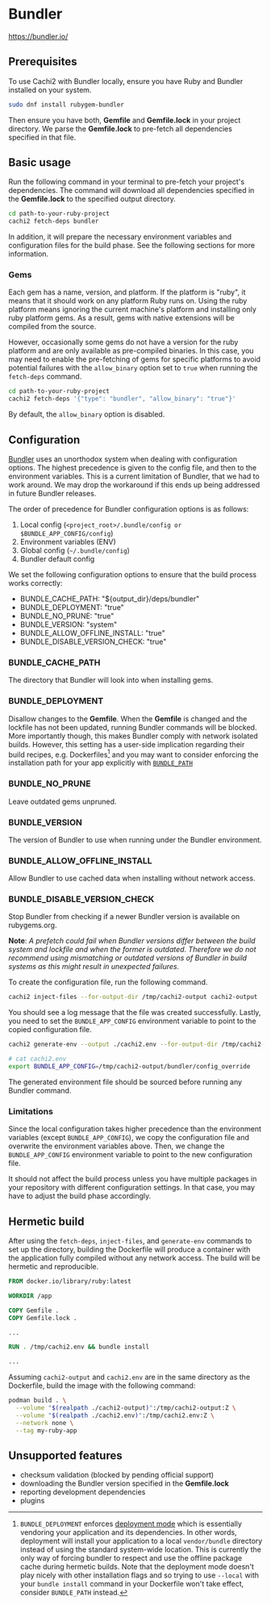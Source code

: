 # Bundler

<https://bundler.io/>

## Prerequisites

To use Cachi2 with Bundler locally, ensure you have Ruby and Bundler installed
on your system.

```bash
sudo dnf install rubygem-bundler
```

Then ensure you have both, **Gemfile** and **Gemfile.lock** in your project
directory. We parse the **Gemfile.lock** to pre-fetch all dependencies
specified in that file.

## Basic usage

Run the following command in your terminal to pre-fetch your project's
dependencies. The command will download all dependencies specified in the
**Gemfile.lock** to the specified output directory.

```bash
cd path-to-your-ruby-project
cachi2 fetch-deps bundler
```

In addition, it will prepare the necessary environment variables and
configuration files for the build phase. See the following sections for more
information.

### Gems

Each gem has a name, version, and platform. If the platform is "ruby", it means
that it should work on any platform Ruby runs on. Using the ruby platform means
ignoring the current machine's platform and installing only ruby platform gems.
As a result, gems with native extensions will be compiled from the source.

However, occasionally some gems do not have a version for the ruby platform and
are only available as pre-compiled binaries. In this case, you may need to enable
the pre-fetching of gems for specific platforms to avoid potential failures with
the `allow_binary` option set to `true` when running the `fetch-deps` command.

```bash
cd path-to-your-ruby-project
cachi2 fetch-deps '{"type": "bundler", "allow_binary": "true"}'
```

By default, the `allow_binary` option is disabled.

## Configuration

[Bundler](https://bundler.io/v2.5/man/bundle-config.1.html#DESCRIPTION) uses
an unorthodox system when dealing with configuration options. The highest
precedence is given to the config file, and then to the environment variables.
This is a current limitation of Bundler, that we had to work around. We may
drop the workaround if this ends up being addressed in future Bundler releases.

The order of precedence for Bundler configuration options is as follows:

1. Local config (`<project_root>/.bundle/config or $BUNDLE_APP_CONFIG/config`)
2. Environment variables (ENV)
3. Global config (`~/.bundle/config`)
4. Bundler default config

We set the following configuration options to ensure that the build process
works correctly:

- BUNDLE_CACHE_PATH: "${output_dir}/deps/bundler"
- BUNDLE_DEPLOYMENT: "true"
- BUNDLE_NO_PRUNE: "true"
- BUNDLE_VERSION: "system"
- BUNDLE_ALLOW_OFFLINE_INSTALL: "true"
- BUNDLE_DISABLE_VERSION_CHECK: "true"


### BUNDLE_CACHE_PATH

The directory that Bundler will look into when installing gems.

### BUNDLE_DEPLOYMENT

Disallow changes to the **Gemfile**. When the **Gemfile** is changed
and the lockfile has not been updated, running Bundler commands will be blocked. More importantly
though, this makes Bundler comply with network isolated builds. However, this setting has a
user-side implication regarding their build recipes, e.g. Dockerfiles[^why-implication] and you may
want to consider enforcing the installation path for your app explicitly with
[`BUNDLE_PATH`](https://bundler.io/v2.5/man/bundle-config.1.html#LIST-OF-AVAILABLE-KEYS)

[^why-implication]: `BUNDLE_DEPLOYMENT` enforces
[deployment mode](https://www.bundler.cn/man/bundle-install.1.html#DEPLOYMENT-MODE) which is
essentially vendoring your application and its dependencies. In other words, deployment will
install your application to a local `vendor/bundle` directory instead of using the standard
system-wide location. This is currently the only way of forcing bundler to respect and use the
offline package cache during hermetic builds. Note that the deployment mode doesn't play nicely
with other installation flags and so trying to use `--local` with your `bundle install` command in
your Dockerfile won't take effect, consider `BUNDLE_PATH` instead.

### BUNDLE_NO_PRUNE

Leave outdated gems unpruned.

### BUNDLE_VERSION

The version of Bundler to use when running under the Bundler environment.

### BUNDLE_ALLOW_OFFLINE_INSTALL

Allow Bundler to use cached data when installing without network access.

### BUNDLE_DISABLE_VERSION_CHECK

Stop Bundler from checking if a newer Bundler version is available on rubygems.org.

**Note**: _A prefetch could fail when Bundler versions differ between the build
system and lockfile and when the former is outdated. Therefore we do not recommend
using mismatching or outdated versions of Bundler in build systems as this might
result in unexpected failures._

To create the configuration file, run the following command.

```bash
cachi2 inject-files --for-output-dir /tmp/cachi2-output cachi2-output
```

You should see a log message that the file was created successfully.
Lastly, you need to set the `BUNDLE_APP_CONFIG` environment variable to point
to the copied configuration file.

```bash
cachi2 generate-env --output ./cachi2.env --for-output-dir /tmp/cachi2-output ./cachi2-output
```

```bash
# cat cachi2.env
export BUNDLE_APP_CONFIG=/tmp/cachi2-output/bundler/config_override
```

The generated environment file should be sourced before running any Bundler command.

### Limitations

Since the local configuration takes higher precedence than the environment
variables (except `BUNDLE_APP_CONFIG`), we copy the configuration file and
overwrite the environment variables above. Then, we change the
`BUNDLE_APP_CONFIG` environment variable to point to the new configuration file.

It should not affect the build process unless you have multiple packages in
your repository with different configuration settings. In that case, you may
have to adjust the build phase accordingly.

## Hermetic build

After using the `fetch-deps`, `inject-files`, and `generate-env` commands
to set up the directory, building the Dockerfile will produce a container with
the application fully compiled without any network access. The build will be
hermetic and reproducible.

```Dockerfile
FROM docker.io/library/ruby:latest

WORKDIR /app

COPY Gemfile .
COPY Gemfile.lock .

...

RUN . /tmp/cachi2.env && bundle install

...
```

Assuming `cachi2-output` and `cachi2.env` are in the same directory as the
Dockerfile, build the image with the following command:

```bash
podman build . \
  --volume "$(realpath ./cachi2-output)":/tmp/cachi2-output:Z \
  --volume "$(realpath ./cachi2.env)":/tmp/cachi2.env:Z \
  --network none \
  --tag my-ruby-app
```

## Unsupported features

- checksum validation (blocked by pending official support)
- downloading the Bundler version specified in the **Gemfile.lock**
- reporting development dependencies
- plugins
